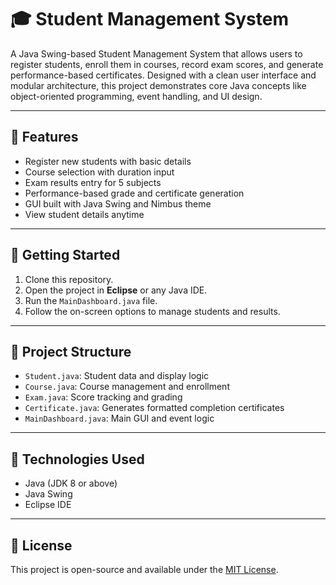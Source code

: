 # 🎓 Student Management System

A Java Swing-based Student Management System that allows users to register students, enroll them in courses, record exam scores, and generate performance-based certificates. Designed with a clean user interface and modular architecture, this project demonstrates core Java concepts like object-oriented programming, event handling, and UI design.

---

## 📌 Features
- Register new students with basic details
- Course selection with duration input
- Exam results entry for 5 subjects
- Performance-based grade and certificate generation
- GUI built with Java Swing and Nimbus theme
- View student details anytime

---

## 🚀 Getting Started
1. Clone this repository.
2. Open the project in **Eclipse** or any Java IDE.
3. Run the `MainDashboard.java` file.
4. Follow the on-screen options to manage students and results.

---

## 📁 Project Structure
- `Student.java`: Student data and display logic
- `Course.java`: Course management and enrollment
- `Exam.java`: Score tracking and grading
- `Certificate.java`: Generates formatted completion certificates
- `MainDashboard.java`: Main GUI and event logic

---

## 🎯 Technologies Used
- Java (JDK 8 or above)
- Java Swing
- Eclipse IDE

---

## 📜 License
This project is open-source and available under the [MIT License](LICENSE).

